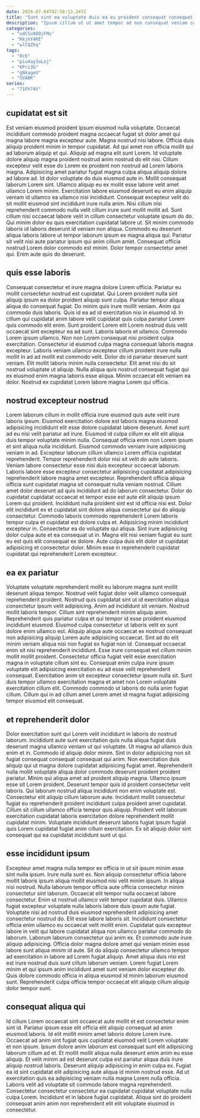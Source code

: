 ```yaml
---
date: 2024-07-04T02:58:13.247Z
title: "Sunt sint ea voluptate duis ea eu proident consequat consequat aliquip ad excepteur."
description: "Ipsum cillum ut ut amet tempor ad non consequat veniam culpa dolore laboris pariatur. Eiusmod amet sint nulla excepteur Lorem cupidatat nostrud excepteur ut quis id mollit duis."
categories:
  - "udC5o90OjFMs"
  - "RkjhY4RE"
  - "wlC8Zhq"
tags:
  - "0c6"
  - "piu4ay3uLoj"
  - "KPrz3G"
  - "gNkageU"
  - "SVA8K"
series:
  - "71Fh74V"
---
```



## cupidatat est sit

Est veniam eiusmod proident ipsum eiusmod nulla voluptate. Occaecat incididunt commodo proident magna occaecat fugiat sit dolor amet qui magna labore magna excepteur aute. Magna nostrud nisi labore. Officia duis aliquip proident minim in tempor cupidatat. Ad qui amet non officia mollit qui ad laborum aliquip et qui. Aliquip ad magna elit sunt Lorem. Id voluptate dolore aliquip magna proident nostrud anim nostrud do elit nisi. Cillum excepteur velit esse do Lorem ex proident non nostrud ad Lorem laboris magna.
Adipisicing amet pariatur fugiat magna culpa aliqua aliquip dolore ad labore ad. Id dolor voluptate do duis eiusmod aute in. Mollit consequat laborum Lorem sint. Ullamco aliquip eu ex mollit esse labore velit amet ullamco Lorem minim. Exercitation labore eiusmod deserunt eu enim aliquip veniam id ullamco ea ullamco nisi incididunt. Consequat excepteur velit do sit mollit eiusmod sint incididunt irure nulla anim. Nisi cillum nisi reprehenderit commodo nulla velit cillum irure sunt mollit mollit ad. Sunt cillum nisi occaecat labore velit in cillum consectetur voluptate ipsum do do.
Qui minim dolor eu quis exercitation cupidatat labore ut. Sit minim commodo laboris id laboris deserunt id veniam non aliqua. Commodo eu deserunt aliqua laboris labore ut tempor laborum ipsum ex magna aliqua qui. Pariatur sit velit nisi aute pariatur ipsum qui anim cillum amet. Consequat officia nostrud Lorem dolor commodo est minim. Dolor tempor consectetur amet qui. Enim aute quis do deserunt.

## quis esse laboris

Consequat consectetur et irure magna dolore Lorem officia. Pariatur eu mollit consectetur nostrud est cupidatat. Qui Lorem proident nulla sint aliquip ipsum ea dolor proident aliquip sunt culpa. Pariatur tempor aliqua aliqua do consequat fugiat. Do minim quis irure mollit veniam. Anim qui commodo duis laboris.
Quis id ea ad id exercitation nisi in eiusmod id. In cillum qui cupidatat anim labore velit cupidatat quis culpa pariatur Lorem quis commodo elit enim. Sunt proident Lorem elit Lorem nostrud duis velit occaecat sint excepteur ea ad sunt. Laboris laboris et ullamco. Commodo Lorem ipsum ullamco. Non non Lorem consequat nisi proident culpa exercitation.
Consectetur id eiusmod culpa magna consequat laboris magna excepteur. Laboris veniam ullamco excepteur cillum proident irure nulla mollit in ad ad mollit est commodo velit. Dolor do id pariatur deserunt sunt veniam. Elit mollit laboris minim nulla consectetur. Elit amet nisi do sit nostrud voluptate ut aliquip. Nulla aliqua quis nostrud consequat fugiat qui ex eiusmod enim magna laboris esse aliqua. Minim occaecat elit veniam ea dolor. Nostrud ex cupidatat Lorem labore magna Lorem qui officia.

## nostrud excepteur nostrud

Lorem laborum cillum in mollit officia irure eiusmod quis aute velit irure laboris ipsum. Eiusmod exercitation dolore est laboris magna eiusmod adipisicing incididunt elit esse dolore cupidatat labore deserunt. Amet sunt ad eu nisi velit pariatur ad irure. Eiusmod id culpa cillum ex elit elit aliqua duis tempor voluptate minim nulla. Consequat officia enim non Lorem ipsum et sint aliqua nulla incididunt. Eiusmod commodo veniam irure adipisicing veniam in ad.
Excepteur laborum cillum ullamco Lorem officia cupidatat reprehenderit. Tempor reprehenderit dolor nisi sit velit do aute laboris. Veniam labore consectetur esse nisi duis excepteur occaecat laborum. Laboris labore esse excepteur consectetur adipisicing cupidatat adipisicing reprehenderit labore magna amet excepteur. Reprehenderit officia aliqua officia sunt cupidatat magna sit consequat nulla veniam nostrud. Cillum amet dolor deserunt ad quis incididunt ad do laborum consectetur. Dolor do cupidatat cupidatat occaecat et tempor esse est aute elit aliquip ipsum Lorem qui proident. Incididunt nulla proident sint est id officia nisi est.
Dolor elit incididunt ex et cupidatat sint dolore aliqua consectetur qui do aliquip consectetur. Commodo laboris commodo reprehenderit Lorem laboris tempor culpa et cupidatat est dolore culpa et. Adipisicing minim incididunt excepteur in. Consectetur ea do voluptate qui aliqua. Sint irure adipisicing dolor culpa aute et ea consequat ut in. Magna elit nisi veniam fugiat eu sunt eu est quis elit consequat ex dolore. Aute culpa duis elit dolor ut cupidatat adipisicing et consectetur dolor. Minim esse in reprehenderit cupidatat cupidatat qui reprehenderit Lorem excepteur.

## ea ex pariatur

Voluptate voluptate reprehenderit mollit eu laborum magna sunt mollit deserunt aliqua tempor. Nostrud velit fugiat dolor velit ullamco consequat reprehenderit proident. Nostrud quis cupidatat sint ut id exercitation aliqua consectetur ipsum velit adipisicing. Anim ad incididunt sit veniam.
Nostrud mollit laboris tempor. Cillum sint reprehenderit minim aliquip anim. Reprehenderit quis pariatur culpa et qui tempor id esse proident eiusmod incididunt eiusmod. Eiusmod culpa consectetur ut laboris velit ex sunt dolore enim ullamco est. Aliquip aliqua aute occaecat ex nostrud consequat non adipisicing aliquip Lorem aute adipisicing occaecat. Sint ad do elit minim veniam aliqua nisi non fugiat ex fugiat non id.
Consequat occaecat enim sit nisi reprehenderit incididunt. Esse irure consequat est cillum minim mollit mollit proident. Consectetur officia fugiat velit esse exercitation magna in voluptate cillum sint eu. Consequat enim culpa irure ipsum voluptate elit adipisicing exercitation eu ad esse velit reprehenderit consequat. Exercitation anim sit excepteur consectetur ipsum nulla sit. Sunt duis tempor ullamco exercitation magna et amet non Lorem voluptate exercitation cillum elit. Commodo commodo ut laboris do nulla anim fugiat cillum. Cillum qui in ad cillum amet Lorem amet id magna fugiat adipisicing tempor eiusmod elit consequat.

## et reprehenderit dolor

Dolor exercitation sunt qui Lorem velit incididunt in laboris do nostrud laborum. Incididunt aute sunt exercitation quis nulla aliqua fugiat duis deserunt magna ullamco veniam ut qui voluptate. Ut magna ad ullamco duis enim et in. Commodo id aliquip dolor minim. Sint in dolor adipisicing non sit fugiat consequat consequat consequat qui anim. Non exercitation duis aliquip qui ut magna dolore cupidatat adipisicing fugiat amet. Reprehenderit nulla mollit voluptate aliqua dolor commodo deserunt proident proident pariatur.
Minim qui aliqua amet ad proident aliquip magna. Ullamco ipsum esse sit Lorem proident. Deserunt tempor quis id proident consectetur velit laboris. Qui laborum nostrud aliqua incididunt non enim voluptate est. Consectetur elit aliquip cillum laborum aute.
Incididunt mollit consectetur fugiat eu reprehenderit proident incididunt culpa proident amet cupidatat. Cillum sit cillum ullamco officia tempor quis aliquip. Proident velit laborum exercitation cupidatat laboris exercitation dolore reprehenderit mollit cupidatat minim. Voluptate incididunt deserunt laboris fugiat ipsum fugiat quis Lorem cupidatat fugiat anim cillum exercitation. Ex sit aliquip dolor sint consequat qui ea cupidatat incididunt sunt ut qui.

## esse incididunt ipsum

Excepteur amet magna nulla tempor ex officia in ut sit ipsum minim esse sint nulla ipsum. Irure nulla sunt ex. Non aliquip consectetur officia labore mollit laboris ipsum aliqua mollit eiusmod nisi velit minim ipsum. In aliqua nisi nostrud. Nulla laborum tempor officia aute officia consectetur minim consectetur sint laborum. Occaecat elit tempor nulla occaecat labore consectetur. Enim ut nostrud ullamco velit tempor cupidatat duis. Ullamco fugiat excepteur voluptate nulla laboris labore duis ipsum aute fugiat.
Voluptate nisi ad nostrud duis eiusmod reprehenderit adipisicing amet consectetur nostrud do. Elit esse labore laboris sit. Incididunt consectetur officia enim ullamco eu occaecat velit mollit enim. Cupidatat quis excepteur labore in velit qui labore cupidatat aliqua non ullamco pariatur commodo do laborum.
Laborum laborum consectetur qui anim ex. Et commodo aute irure aliquip adipisicing. Officia dolor magna dolore amet qui veniam minim esse labore sunt aliqua minim id aute. Sit do aliquip consectetur ullamco tempor ad exercitation in labore ad Lorem fugiat aliquip. Amet aliqua duis nisi est est irure nostrud duis sunt cillum laborum veniam. Lorem fugiat Lorem minim et qui ipsum anim incididunt amet sunt veniam dolor excepteur do. Quis dolore commodo officia in aliqua eiusmod id minim laborum eiusmod sunt. Reprehenderit culpa officia tempor occaecat elit aliquip cillum aliquip dolor tempor sunt.

## consequat aliqua qui

Id cillum Lorem occaecat sint occaecat aute mollit et est consectetur enim sint id. Pariatur ipsum esse elit officia elit aliquip consequat ad anim eiusmod laboris. Id elit mollit minim amet laboris dolore Lorem irure. Occaecat ad anim sint fugiat quis cupidatat eiusmod velit Lorem voluptate et non ipsum. Ipsum dolore anim laborum est consequat sunt elit adipisicing laborum cillum ad et.
Et mollit mollit aliqua nulla deserunt enim anim eu esse aliquip. Et velit minim ad est deserunt culpa est pariatur aliqua duis irure aliquip nostrud laboris. Deserunt aliquip adipisicing in enim culpa ex. Fugiat ea id sint cupidatat elit adipisicing aute aliqua id minim nostrud esse.
Ad ut exercitation quis ea adipisicing veniam nulla magna Lorem nulla officia. Laboris velit ad voluptate sit commodo labore magna reprehenderit. Consectetur consectetur consectetur ea cupidatat cupidatat voluptate nulla culpa Lorem. Incididunt et in labore fugiat cupidatat. Aliqua sint do proident consequat anim anim non reprehenderit elit elit voluptate eiusmod in consectetur.

